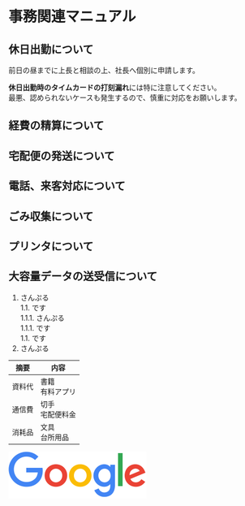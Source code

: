 # 事務関連マニュアル
## 休日出勤について
前日の昼までに上長と相談の上、社長へ個別に申請します。  

**休日出勤時のタイムカードの打刻漏れ**には特に注意してください。  
最悪、認められないケースも発生するので、慎重に対応をお願いします。  

## 経費の精算について
## 宅配便の発送について
## 電話、来客対応について
## ごみ収集について
## プリンタについて
## 大容量データの送受信について

1. さんぷる  
1.1. です  
1.1.1. さんぷる  
1.1.1. です  
1.1. です  
1. さんぷる  

|摘要|内容
|--|--
|資料代|書籍<br>有料アプリ
|通信費|切手<br>宅配便料金
|消耗品|文具</br>台所用品

![切手代](./img/googlelogo_color_272x92dp.png)